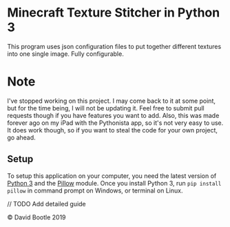 # Minecraft Texture Stitcher in Python 3
This program uses json configuration files to put together different textures into one single image. Fully configurable.

# Note
I've stopped working on this project. I may come back to it at some point, but for the time being, I will not be updating it. Feel free to submit pull requests though if you have features you want to add. Also, this was made forever ago on my iPad with the Pythonista app, so it's not very easy to use. It does work though, so if you want to steal the code for your own project, go ahead.

## Setup
To setup this application on your computer, you need the latest version of [Python 3](https://www.python.org/downloads/) and the [Pillow](https://pillow.readthedocs.io/en/stable/) module. Once you install Python 3, run `pip install pillow` in command prompt on Windows, or terminal on Linux.

// TODO Add detailed guide

© David Bootle 2019
